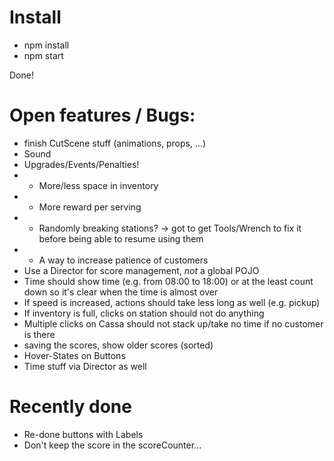 # Install

* npm install
* npm start

Done!

# Open features / Bugs:
* finish CutScene stuff (animations, props, ...)
* Sound
* Upgrades/Events/Penalties!
* * More/less space in inventory
* * More reward per serving
* * Randomly breaking stations? -> got to get Tools/Wrench to fix it before being able to resume using them
* * A way to increase patience of customers
* Use a Director for score management, *not* a global POJO
* Time should show time (e.g. from 08:00 to 18:00) or at the least count down so it's clear when the time is almost over
* If speed is increased, actions should take less long as well (e.g. pickup)
* If inventory is full, clicks on station should not do anything
* Multiple clicks on Cassa should not stack up/take no time if no customer is there
* saving the scores, show older scores (sorted)
* Hover-States on Buttons
* Time stuff via Director as well

# Recently done
* Re-done buttons with Labels
* Don't keep the score in the scoreCounter...